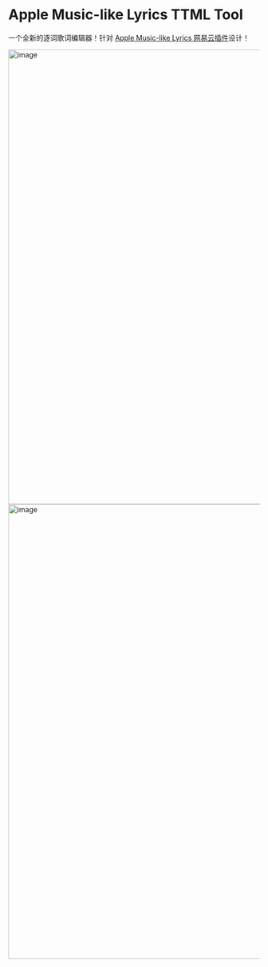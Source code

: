 # Apple Music-like Lyrics TTML Tool

一个全新的逐词歌词编辑器！针对 [Apple Music-like Lyrics 网易云插件](https://github.com/Steve-xmh/applemusic-like-lyrics)设计！

<img width="912" alt="image" src="https://github.com/Steve-xmh/amll-ttml-tool/assets/39523898/e12220b5-0490-43da-bbbe-44ea2d64eef3">
<img width="912" alt="image" src="https://github.com/Steve-xmh/amll-ttml-tool/assets/39523898/53b74012-ed11-405c-8411-59bc2036abb9">
